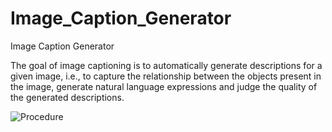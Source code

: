 # Image_Caption_Generator
Image Caption Generator

The goal of image captioning is to automatically generate descriptions for a given image, i.e., to capture the relationship between the objects present in 
the image, generate natural language expressions and judge the quality of the generated descriptions.

![Procedure](https://user-images.githubusercontent.com/114814102/206436912-326e0091-d8d7-4e34-919d-4abebf0464eb.JPG)
